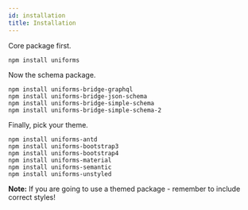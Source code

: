 ```yaml
---
id: installation
title: Installation
---
```


Core package first.

```shell
npm install uniforms
```

Now the schema package.

```shell
npm install uniforms-bridge-graphql
npm install uniforms-bridge-json-schema
npm install uniforms-bridge-simple-schema
npm install uniforms-bridge-simple-schema-2
```

Finally, pick your theme.

```shell
npm install uniforms-antd
npm install uniforms-bootstrap3
npm install uniforms-bootstrap4
npm install uniforms-material
npm install uniforms-semantic
npm install uniforms-unstyled
```

**Note:** If you are going to use a themed package - remember to include correct styles!
